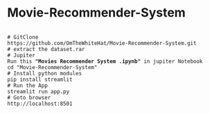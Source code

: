 # Movie-Recommender-System
<pre>
<code>
# GitClone
https://github.com/OmTheWhiteHat/Movie-Recommender-System.git
# extract the dataset.rar
# Jupiter
Run this <strong>"Movies Recommender System .ipynb"</strong> in jupiter Notebook
cd "Movie-Recommender-System"
# Install python modules
pip install streamlit
# Run the App
streamlit run app.py
# Goto browser
http://localhost:8501
</code>
</pre>
